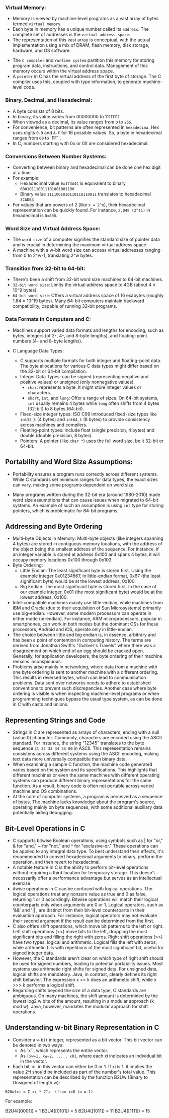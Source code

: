 ### Virtual Memory:

- Memory is viewed by machine-level programs as a vast array of bytes termed `virtual memory`.
- Each byte in memory has a unique number called its `address`. The complete set of addresses is the `virtual address space`.
- The representation of this vast array is conceptual, with the actual implementation using a mix of DRAM, flash memory, disk storage, hardware, and OS software.

* The `C compiler` and `runtime system` partition this memory for storing program data, instructions, and control data. Management of this memory occurs within the virtual address space.
* A `pointer` in C has the virtual address of the first byte of storage. The C compiler uses this, coupled with type information, to generate machine-level code.

### Binary, Decimal, and Hexadecimal:

- A byte consists of 8 bits.
- In binary, its value varies from 00000000 to 11111111.
- When viewed as a decimal, its value ranges from `0` to `255`.
- For convenience, bit patterns are often represented in `hexadecima`. Hex uses digits `0-9` and `A-F` for 16 possible values. So, a byte in hexadecimal ranges from `00` to `FF``.
- In C, numbers starting with 0x or 0X are considered hexadecimal.

### Conversions Between Number Systems:

- Converting between binary and hexadecimal can be done one hex digit at a time.
- For example:
  - Hexadecimal value `0x173A4C` is equivalent to binary `000101110011101001001100`
  * Binary value `1111001010110110110011` translates to hexadecimal `3CADB3`
- For values that are powers of 2 (like `x = 2^n`), their hexadecimal representation can be quickly found. For instance, `2,048 (2^11)` in hexadecimal is `0x800`.

### Word Size and Virtual Address Space:

- The `word size` of a computer signifies the standard size of pointer data and is crucial in determining the maximum virtual address space.
- A machine with a w-bit word size can access virtual addresses ranging from 0 to 2^w-1, translating 2^w bytes.

### Transition from 32-bit to 64-bit:

- There's been a shift from 32-bit word size machines to 64-bit machines.
- `32-bit word size`: Limits the virtual address space to 4GB (about 4 × 10^9 bytes).
- `64-bit word size`: Offers a virtual address space of 16 exabytes (roughly 1.84 × 10^19 bytes).
  Many 64-bit computers maintain backward compatibility, capable of running 32-bit programs.

### Data Formats in Computers and C:

- Machines support varied data formats and lengths for encoding, such as bytes, integers (of 2-, 4-, and 8-byte lengths), and floating-point numbers (4- and 8-byte lengths).
- C Language Data Types:

  - C supports multiple formats for both integer and floating-point data. The byte allocations for various C data types might differ based on the 32-bit or 64-bit compilation.
  - Integer Data Types: can be signed (representing negative and positive values) or unsigned (only nonnegative values).
    - `char`: represents a byte. It might store integer values or characters.
    - `short`, `int`, and `long`: Offer a range of sizes. On 64-bit systems, `int` usually remains 4 bytes while `long` often shifts from 4 bytes (32-bit) to 8 bytes (64-bit).
  - Fixed-size integer types: ISO C99 introduced fixed-size types like `int32_t` (4 bytes) and `int64_t` (8 bytes) to provide consistency across machines and compilers.

  * Floating-point types: Include float (single precision, 4 bytes) and double (double precision, 8 bytes).
  * Pointers: A pointer (like `char *`) uses the full word size, be it 32-bit or 64-bit.

## Portability and Word Size Assumptions:

- Portability ensures a program runs correctly across different systems. While C standards set minimum ranges for data types, the exact sizes can vary, making some programs dependent on word size.

* Many programs written during the 32-bit era (around 1980-2010) made word size assumptions that can cause issues when migrated to 64-bit systems. An example of such an assumption is using `int` type for storing pointers, which is problematic for 64-bit programs.

## Addressing and Byte Ordering

- Multi-byte Objects in Memory: Multi-byte objects (like integers spanning 4 bytes) are stored in contiguous memory locations, with the address of the object being the smallest address of the sequence. For instance, if an integer variable is stored at address 0x100 and spans 4 bytes, it will occupy memory locations 0x100 through 0x103.
- Byte Ordering:
  - Little Endian: The least significant byte is stored first. Using the example integer 0x01234567, in little-endian format, 0x67 (the least significant byte) would be at the lowest address, 0x100.
  * Big Endian: The most significant byte is stored first. In the case of our example integer, 0x01 (the most significant byte) would be at the lowest address, 0x100.
- Intel-compatible machines mainly use little-endian, while machines from IBM and Oracle (due to their acquisition of Sun Microsystems) primarily use big-endian. However, some modern processors can operate in either mode (bi-endian). For instance, ARM microprocessors, popular in smartphones, can work in both modes but the dominant OSs for these processors, Android and iOS, operate only in little-endian.
- The choice between little and big endian is, in essence, arbitrary and has been a point of contention in computing history. The terms are derived from Jonathan Swift's "Gulliver's Travels" where there was a disagreement on which end of an egg should be cracked open. Generally, for application developers, the byte ordering of their machine remains inconspicuous.
- Problems arise mainly in networking, where data from a machine with one byte ordering is sent to another machine with a different ordering. This results in reversed bytes, which can lead to communication problems. Data sent over networks needs to adhere to established conventions to prevent such discrepancies. Another case where byte ordering is visible is when inspecting machine-level programs or when programming techniques bypass the usual type system, as can be done in C with casts and unions.

## Representing Strings and Code

- Strings in C are represented as arrays of characters, ending with a null (value 0) character. Commonly, characters are encoded using the ASCII standard. For instance, the string "12345" translates to the byte sequence `31 32 33 34 35 00` in ASCII. This representation remains consistens across different systems using the ASCII encoding, making text data more universally compatible than binary data.
- When examining a sample C function, the machine code generated varies based on the system and its specifications. This highlights that different machines or even the same machines with different operating systems can produce different binary representations for the same function. As a result, binary code is often not portable across varied machine and OS combinations.
- At the core of computer systems, a program is perceived as a sequence of bytes. The machine lacks knowledge about the program's source, operating mainly on byte sequences, with some additional auxiliary data potentially aiding debugging.

## Bit-Level Operations in C

- C supports bitwise Boolean operations, using symbols such as | for "or," & for "and," ~ for "not," and ^ for "exclusive-or." These operations can be applied to any integral data type. To best understand their effects, it's recommended to convert hexadecimal arguments to binary, perform the operation, and then revert to hexadecimal.
- A notable feature in C is the ability to perform bit-level operations without requiring a third location for temporary storage. This doesn't necessarily offer a performance advantage but serves as an intellectual exercise
- itwise operations in C can be confused with logical operations. The logical operations treat any nonzero value as true and 0 as false, returning 1 or 0 accordingly. Bitwise operations will match their logical counterparts only when arguments are 0 or 1. Logical operators, such as '&&' and '||', are distinct from their bit-level counterparts in their evaluation approach. For instance, logical operators may not evaluate their second argument if the result can be determined from the first.
- C also offers shift operations, which move bit patterns to the left or right. Left shift operations (<<) move bits to the left, dropping the most significant bits and filling the right with zeros. Right shift operations (>>) have two types: logical and arithmetic. Logical fills the left with zeros, while arithmetic fills with repetitions of the most significant bit, useful for signed integer data.
- However, the C standards aren't clear on which type of right shift should be used for signed numbers, leading to potential portability issues. Most systems use arithmetic right shifts for signed data. For unsigned data, logical shifts are mandatory. Java, in contrast, clearly defines its right shift behavior. The expression x >> k does an arithmetic shift, while x >>> k performs a logical shift.
- Regarding shifts beyond the size of a data type, C standards are ambiguous. On many machines, the shift amount is determined by the lowest log2 w bits of the amount, resulting in a modular approach (k mod w). Java, however, mandates the modular approach for shift operations.

## Understanding w-bit Binary Representation in C

- Consider a `w-bit` integer, represented as a bit vector. This bit vector can be denoted in two ways:
  - As `x``, which represents the entire vector.
  - As `[xw−1, xw−2, ... , x0]`, where each xi indicates an individual bit in the vector.
- Each bit, xi, in this vector can either be 0 or 1. If xi is 1, it implies the value 2^i should be included as part of the number's total value. This representation can be described by the function B2Uw (Binary to Unsigned of length w):

```
B2Uw(x) = Σ xi * 2^i  (from i=0 to w-1)

```

For example:

B2U4([0001]) = 1
B2U4([0101]) = 5
B2U4([1011]) = 11
B2U4([1111]) = 15
